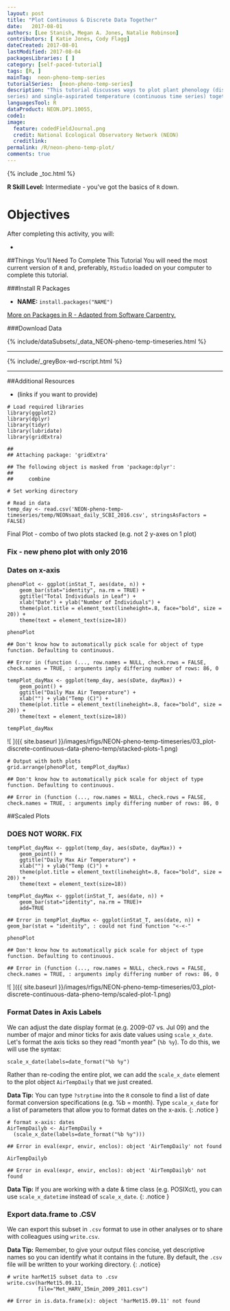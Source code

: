 ```yaml
---
layout: post
title: "Plot Continuous & Discrete Data Together"
date:   2017-08-01
authors: [Lee Stanish, Megan A. Jones, Natalie Robinson]
contributors: [ Katie Jones, Cody Flagg] 
dateCreated: 2017-08-01
lastModified: 2017-08-04
packagesLibraries: [ ]
category: [self-paced-tutorial]
tags: [R, ]
mainTag:  neon-pheno-temp-series
tutorialSeries:  [neon-pheno-temp-series]
description: "This tutorial discusses ways to plot plant phenology (discrete time
series) and single-aspirated temperature (continuous time series) together."
languagesTool: R
dataProduct: NEON.DP1.10055, 
code1: 
image:
  feature: codedFieldJournal.png
  credit: National Ecological Observatory Network (NEON)
  creditlink: 
permalink: /R/neon-pheno-temp-plot/
comments: true
---
```


{% include _toc.html %}




**R Skill Level:** Intermediate - you've got the basics of `R` down.

<div id="objectives" markdown="1">

# Objectives
After completing this activity, you will:

 * 

##Things You’ll Need To Complete This Tutorial
You will need the most current version of `R` and, preferably, `RStudio` loaded
on your computer to complete this tutorial.

###Install R Packages
* **NAME:** `install.packages("NAME")`


[More on Packages in R - Adapted from Software Carpentry.]({{site.baseurl}}R/Packages-In-R/)

###Download Data 

{% include/dataSubsets/_data_NEON-pheno-temp-timeseries.html %}

****
{% include/_greyBox-wd-rscript.html %}

****

##Additional Resources

* (links if you want to provide)

</div>



    # Load required libraries
    library(ggplot2)
    library(dplyr)
    library(tidyr)
    library(lubridate)
    library(gridExtra)

    ## 
    ## Attaching package: 'gridExtra'

    ## The following object is masked from 'package:dplyr':
    ## 
    ##     combine

    # Set working directory
    
    # Read in data
    temp_day <- read.csv('NEON-pheno-temp-timeseries/temp/NEONsaat_daily_SCBI_2016.csv', stringsAsFactors = FALSE)


Final Plot - combo of two plots stacked (e.g. not 2 y-axes on 1 plot)

### Fix - new pheno plot with only 2016
### Dates on x-axis


    phenoPlot <- ggplot(inStat_T, aes(date, n)) +
        geom_bar(stat="identity", na.rm = TRUE) +
        ggtitle("Total Individuals in Leaf") +
        xlab("Date") + ylab("Number of Individuals") +
        theme(plot.title = element_text(lineheight=.8, face="bold", size = 20)) +
        theme(text = element_text(size=18))
    
    phenoPlot

    ## Don't know how to automatically pick scale for object of type function. Defaulting to continuous.

    ## Error in (function (..., row.names = NULL, check.rows = FALSE, check.names = TRUE, : arguments imply differing number of rows: 86, 0

    tempPlot_dayMax <- ggplot(temp_day, aes(sDate, dayMax)) +
        geom_point() +
        ggtitle("Daily Max Air Temperature") +
        xlab("") + ylab("Temp (C)") +
        theme(plot.title = element_text(lineheight=.8, face="bold", size = 20)) +
        theme(text = element_text(size=18))
    
    tempPlot_dayMax

![ ]({{ site.baseurl }}/images/rfigs/NEON-pheno-temp-timeseries/03_plot-discrete-continuous-data-pheno-temp/stacked-plots-1.png)

    # Output with both plots
    grid.arrange(phenoPlot, tempPlot_dayMax) 

    ## Don't know how to automatically pick scale for object of type function. Defaulting to continuous.

    ## Error in (function (..., row.names = NULL, check.rows = FALSE, check.names = TRUE, : arguments imply differing number of rows: 86, 0

##Scaled Plots

### DOES NOT WORK. FIX

    tempPlot_dayMax <- ggplot(temp_day, aes(sDate, dayMax)) +
        geom_point() +
        ggtitle("Daily Max Air Temperature") +
        xlab("") + ylab("Temp (C)") +
        theme(plot.title = element_text(lineheight=.8, face="bold", size = 20)) +
        theme(text = element_text(size=18))
    
    tempPlot_dayMax <- ggplot(inStat_T, aes(date, n)) +
        geom_bar(stat="identity", na.rm = TRUE)+
        add=TRUE

    ## Error in tempPlot_dayMax <- ggplot(inStat_T, aes(date, n)) + geom_bar(stat = "identity", : could not find function "<-<-"

    phenoPlot

    ## Don't know how to automatically pick scale for object of type function. Defaulting to continuous.

    ## Error in (function (..., row.names = NULL, check.rows = FALSE, check.names = TRUE, : arguments imply differing number of rows: 86, 0

![ ]({{ site.baseurl }}/images/rfigs/NEON-pheno-temp-timeseries/03_plot-discrete-continuous-data-pheno-temp/scaled-plot-1.png)

### Format Dates in Axis Labels
We can adjust the date display format (e.g. 2009-07 vs. Jul 09) and the number 
of major and minor ticks for axis date values using `scale_x_date`. Let's
format the axis ticks so they read "month year" (`%b %y`). To do this, we will 
use the syntax:

`scale_x_date(labels=date_format("%b %y")`

Rather than re-coding the entire plot, we can add the `scale_x_date` element
to the plot object `AirTempDaily` that we just created. 

<i class="fa fa-star"></i> **Data Tip:** You can type `?strptime` into the `R` 
console to find a list of date format conversion specifications (e.g. %b = month).
Type `scale_x_date` for a list of parameters that allow you to format dates 
on the x-axis.
{: .notice }


    # format x-axis: dates
    AirTempDailyb <- AirTempDaily + 
      (scale_x_date(labels=date_format("%b %y")))

    ## Error in eval(expr, envir, enclos): object 'AirTempDaily' not found

    AirTempDailyb

    ## Error in eval(expr, envir, enclos): object 'AirTempDailyb' not found

<i class="fa fa-star"></i> **Data Tip:** If you are working with a date & time
class (e.g. POSIXct), you can use `scale_x_datetime` instead of `scale_x_date`.
{: .notice }



### Export data.frame to .CSV

We can export this subset in `.csv` format to use in other analyses or to 
share with colleagues using `write.csv`. 

<i class="fa fa-star"></i> **Data Tip:** Remember, to give your output files
concise, yet descriptive names so you can identify what it contains in the
future. By default, the `.csv` file will be written to your working directory. 
{: .notice}


    # write harMet15 subset data to .csv
    write.csv(harMet15.09.11, 
              file="Met_HARV_15min_2009_2011.csv")

    ## Error in is.data.frame(x): object 'harMet15.09.11' not found

